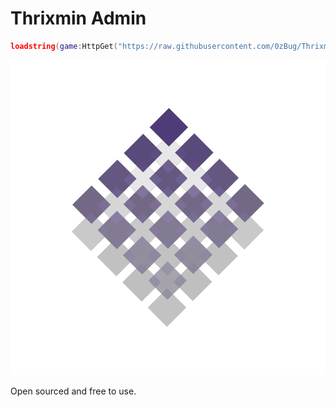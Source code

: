 # Thrixmin Admin
```lua
loadstring(game:HttpGet("https://raw.githubusercontent.com/0zBug/Thrixmin/main/main.lua"))()
```
![](https://raw.githubusercontent.com/0zBug/Thrixmin/main/Assets/Logo.png)

Open sourced and free to use.
